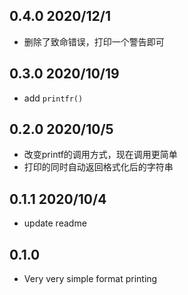 ## 0.4.0 2020/12/1

- 删除了致命错误，打印一个警告即可

## 0.3.0 2020/10/19

- add `printfr()`

## 0.2.0 2020/10/5

- 改变printf的调用方式，现在调用更简单
- 打印的同时自动返回格式化后的字符串


## 0.1.1 2020/10/4

- update readme

## 0.1.0

- Very very simple format printing
